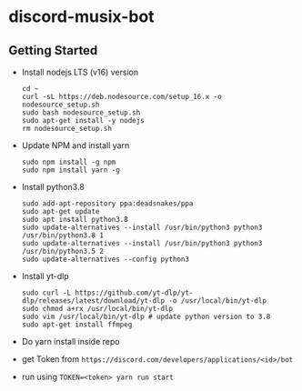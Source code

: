 # discord-musix-bot

## Getting Started

-   Install nodejs LTS (v16) version

        cd ~
        curl -sL https://deb.nodesource.com/setup_16.x -o nodesource_setup.sh
        sudo bash nodesource_setup.sh
        sudo apt-get install -y nodejs
        rm nodesource_setup.sh

-   Update NPM and install yarn

        sudo npm install -g npm
        sudo npm install yarn -g

-   Install python3.8

        sudo add-apt-repository ppa:deadsnakes/ppa
        sudo apt-get update
        sudo apt install python3.8
        sudo update-alternatives --install /usr/bin/python3 python3 /usr/bin/python3.8 1
        sudo update-alternatives --install /usr/bin/python3 python3 /usr/bin/python3.5 2
        sudo update-alternatives --config python3

-   Install yt-dlp

        sudo curl -L https://github.com/yt-dlp/yt-dlp/releases/latest/download/yt-dlp -o /usr/local/bin/yt-dlp
        sudo chmod a+rx /usr/local/bin/yt-dlp
        sudo vim /usr/local/bin/yt-dlp # update python version to 3.8
        sudo apt-get install ffmpeg

-   Do yarn install inside repo
-   get Token from `https://discord.com/developers/applications/<id>/bot`
-   run using `TOKEN=<token> yarn run start`
